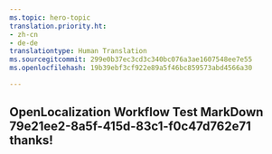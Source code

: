 ```yaml
---
ms.topic: hero-topic
translation.priority.ht:
- zh-cn
- de-de
translationtype: Human Translation
ms.sourcegitcommit: 299e0b37ec3cd3c340bc076a3ae1607548ee7e55
ms.openlocfilehash: 19b39ebf3cf922e89a5f46bc859573abd4566a30

---
```

## OpenLocalization Workflow Test MarkDown 79e21ee2-8a5f-415d-83c1-f0c47d762e71 thanks!



<!--HONumber=Aug16_HO3-->


